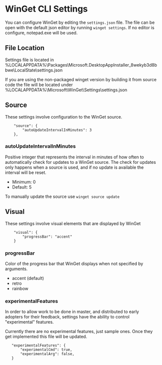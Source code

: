 # WinGet CLI Settings

You can configure WinGet by editing the `settings.json` file. The file can be open with the default json editor by running `winget settings`. If no editor is configure, notepad.exe will be used.

## File Location

Settings file is located in %LOCALAPPDATA%\Packages\Microsoft.DesktopAppInstaller_8wekyb3d8bbwe\LocalState\settings.json

If you are using the non-packaged winget version by building it from source code the file will be located under %LOCALAPPDATA%\Microsoft\WinGet\Settings\settings.json

## Source

These settings involve configuration to the WinGet source.

```
    "source": {
        "autoUpdateIntervalInMinutes": 3
    },
``` 

### autoUpdateIntervalInMinutes

Positive integer that represents the interval in minutes of how often to automatically check for updates to a WinGet source. The check for updates only happens when a source is used, and if no update is available the interval will be reset.

- Minimum: 0
- Default: 5

To manually update the source use `winget source update`

## Visual

These settings involve visual elements that are displayed by WinGet

```
    "visual": {
        "progressBar": "accent"
    }
```

### progressBar

Color of the progress bar that WinGet displays when not specified by arguments. 

- accent (default)
- retro
- rainbow

### experimentalFeatures

In order to allow work to be done in master, and distributed to early adopters for their feedback, settings have the ability to control "experimental" features.

Currently there are no experimental features, just sample ones. Once they get implemented this file will be updated.

```
   "experimentalFeatures": {
       "experimentalCmd": true,
       "experimentalArg": false,
   }
```
